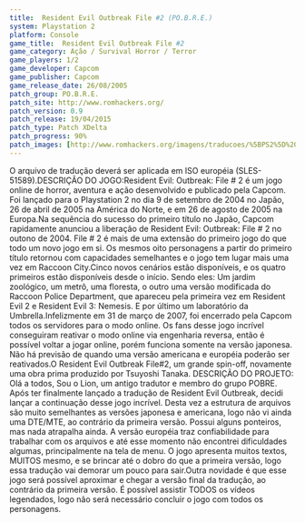 ```yaml
---
title:  Resident Evil Outbreak File #2 (PO.B.R.E.)
system: Playstation 2
platform: Console
game_title:  Resident Evil Outbreak File #2
game_category: Ação / Survival Horror / Terror
game_players: 1/2
game_developer: Capcom
game_publisher: Capcom
game_release_date: 26/08/2005
patch_group: PO.B.R.E.
patch_site: http://www.romhackers.org/
patch_version: 0.9
patch_release: 19/04/2015
patch_type: Patch XDelta
patch_progress: 90%
patch_images: [http://www.romhackers.org/imagens/traducoes/%5BPS2%5D%20Resident%20Evil%20Outbreak%20File%202%20-%20POBRE%20-%201.jpg,http://www.romhackers.org/imagens/traducoes/%5BPS2%5D%20Resident%20Evil%20Outbreak%20File%202%20-%20POBRE%20-%202.jpg,http://www.romhackers.org/imagens/traducoes/%5BPS2%5D%20Resident%20Evil%20Outbreak%20File%202%20-%20POBRE%20-%203.jpg]
---
```

O arquivo de tradução deverá ser aplicada em ISO européia (SLES-51589).DESCRIÇÃO DO JOGO:Resident Evil: Outbreak: File # 2 é um jogo online de horror, aventura e ação desenvolvido e publicado pela Capcom. Foi lançado para o Playstation 2 no dia 9 de setembro de 2004 no Japão, 26 de abril de 2005 na América do Norte, e em 26 de agosto de 2005 na Europa.Na sequência do sucesso do primeiro título no Japão, Capcom rapidamente anunciou a liberação de Resident Evil: Outbreak: File # 2 no outono de 2004. File # 2 é mais de uma extensão do primeiro jogo do que todo um novo jogo em si. Os mesmos oito personagens a partir do primeiro título retornou com capacidades semelhantes e o jogo tem lugar mais uma vez em Raccoon City.Cinco novos cenários estão disponíveis, e os quatro primeiros estão disponíveis desde o início. Sendo eles: Um jardim zoológico, um metrô, uma floresta, o outro uma versão modificada do Raccoon Police Department, que apareceu pela primeira vez em Resident Evil 2 e Resident Evil 3: Nemesis. E por último um laboratório da Umbrella.Infelizmente em 31 de março de 2007, foi encerrado pela Capcom todos os servidores para o modo online. Os fans desse jogo incrível conseguiram reativar o modo online via engenharia reversa, então é possível voltar a jogar online, porém funciona somente na versão japonesa. Não há previsão de quando uma versão americana e européia poderão ser reativados.O Resident Evil Outbreak File#2, um grande spin-off, novamente uma obra prima produzido por Tsuyoshi Tanaka.  DESCRIÇÃO DO PROJETO: Olá a todos,  Sou o Lion, um antigo tradutor e membro do grupo POBRE. Após ter finalmente lançado a tradução de Resident Evil Outbreak, decidi lançar a continuação desse jogo incrível. Desta vez a estrutura de arquivos são muito semelhantes as versões japonesa e americana, logo não vi ainda uma DTE/MTE, ao contrário da primeira versão. Possui alguns ponteiros, mas nada atrapalha ainda. A versão européia traz confiabilidade para trabalhar com os arquivos e até esse momento não encontrei dificuldades algumas, principalmente na tela de menu. O jogo apresenta muitos textos, MUITOS mesmo, e se brincar até o dobro do que a primeira versão, logo essa tradução vai demorar um pouco para sair.Outra novidade é que esse jogo será possível aproximar e chegar a versão final da tradução, ao contrário da primeira versão. É possível assistir TODOS os vídeos legendados, logo não será necessário concluir o jogo com todos os personagens.